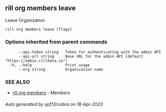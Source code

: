 ## rill org members leave

Leave Organization

```
rill org members leave [flags]
```

### Options inherited from parent commands

```
      --api-token string   Token for authenticating with the admin API
      --api-url string     Base URL for the admin API (default "https://admin.rilldata.io")
  -h, --help               Print usage
      --org string         Organization name
```

### SEE ALSO

* [rill org members](rill_org_members.md)	 - Members

###### Auto generated by spf13/cobra on 18-Apr-2023
